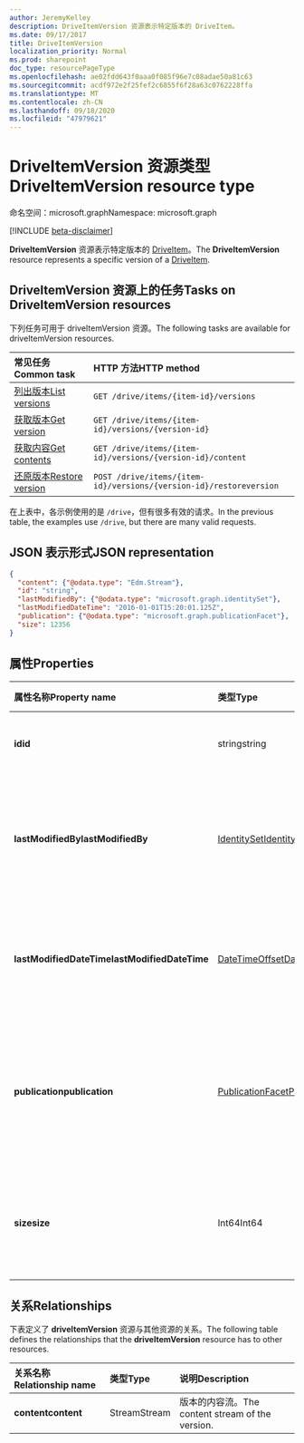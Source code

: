 ```yaml
---
author: JeremyKelley
description: DriveItemVersion 资源表示特定版本的 DriveItem。
ms.date: 09/17/2017
title: DriveItemVersion
localization_priority: Normal
ms.prod: sharepoint
doc_type: resourcePageType
ms.openlocfilehash: ae02fdd643f0aaa0f085f96e7c08adae50a81c63
ms.sourcegitcommit: acdf972e2f25fef2c6855f6f28a63c0762228ffa
ms.translationtype: MT
ms.contentlocale: zh-CN
ms.lasthandoff: 09/18/2020
ms.locfileid: "47979621"
---
```

# <a name="driveitemversion-resource-type"></a><span data-ttu-id="77941-103">DriveItemVersion 资源类型</span><span class="sxs-lookup"><span data-stu-id="77941-103">DriveItemVersion resource type</span></span>

<span data-ttu-id="77941-104">命名空间：microsoft.graph</span><span class="sxs-lookup"><span data-stu-id="77941-104">Namespace: microsoft.graph</span></span>

[!INCLUDE [beta-disclaimer](../../includes/beta-disclaimer.md)]

<span data-ttu-id="77941-105">**DriveItemVersion** 资源表示特定版本的 [DriveItem](driveitem.md)。</span><span class="sxs-lookup"><span data-stu-id="77941-105">The **DriveItemVersion** resource represents a specific version of a [DriveItem](driveitem.md).</span></span>


## <a name="tasks-on-driveitemversion-resources"></a><span data-ttu-id="77941-106">DriveItemVersion 资源上的任务</span><span class="sxs-lookup"><span data-stu-id="77941-106">Tasks on DriveItemVersion resources</span></span>

<span data-ttu-id="77941-107">下列任务可用于 driveItemVersion 资源。</span><span class="sxs-lookup"><span data-stu-id="77941-107">The following tasks are available for driveItemVersion resources.</span></span>

|            <span data-ttu-id="77941-108">常见任务</span><span class="sxs-lookup"><span data-stu-id="77941-108">Common task</span></span>             |         <span data-ttu-id="77941-109">HTTP 方法</span><span class="sxs-lookup"><span data-stu-id="77941-109">HTTP method</span></span>         |
| :--------------------------------- | :-------------------------- |
| <span data-ttu-id="77941-110">[列出版本][version-list]</span><span class="sxs-lookup"><span data-stu-id="77941-110">[List versions][version-list]</span></span>      | `GET /drive/items/{item-id}/versions`  |
| <span data-ttu-id="77941-111">[获取版本][version-get]</span><span class="sxs-lookup"><span data-stu-id="77941-111">[Get version][version-get]</span></span>         | `GET /drive/items/{item-id}/versions/{version-id}`     |
| <span data-ttu-id="77941-112">[获取内容][content-get]</span><span class="sxs-lookup"><span data-stu-id="77941-112">[Get contents][content-get]</span></span>        | `GET /drive/items/{item-id}/versions/{version-id}/content` |
| <span data-ttu-id="77941-113">[还原版本][version-restore]</span><span class="sxs-lookup"><span data-stu-id="77941-113">[Restore version][version-restore]</span></span> | `POST /drive/items/{item-id}/versions/{version-id}/restoreversion` |

[version-list]: ../api/driveitem-list-versions.md
[version-get]: ../api/driveitemversion-get.md
[content-get]: ../api/driveitemversion-get-contents.md
[version-restore]: ../api/driveitemversion-restore.md

<span data-ttu-id="77941-114">在上表中，各示例使用的是 `/drive`，但有很多有效的请求。</span><span class="sxs-lookup"><span data-stu-id="77941-114">In the previous table, the examples use `/drive`, but there are many valid requests.</span></span>

## <a name="json-representation"></a><span data-ttu-id="77941-115">JSON 表示形式</span><span class="sxs-lookup"><span data-stu-id="77941-115">JSON representation</span></span>

<!-- { "blockType": "resource","keyProperty":"id", "@odata.type": "microsoft.graph.driveItemVersion", "@type.aka": "oneDrive.driveItemVersion" } -->

```json
{
  "content": {"@odata.type": "Edm.Stream"},
  "id": "string",
  "lastModifiedBy": {"@odata.type": "microsoft.graph.identitySet"},
  "lastModifiedDateTime": "2016-01-01T15:20:01.125Z",
  "publication": {"@odata.type": "microsoft.graph.publicationFacet"},
  "size": 12356
}
```

## <a name="properties"></a><span data-ttu-id="77941-116">属性</span><span class="sxs-lookup"><span data-stu-id="77941-116">Properties</span></span>

|      <span data-ttu-id="77941-117">属性名称</span><span class="sxs-lookup"><span data-stu-id="77941-117">Property name</span></span>       |                         <span data-ttu-id="77941-118">类型</span><span class="sxs-lookup"><span data-stu-id="77941-118">Type</span></span>                         |                               <span data-ttu-id="77941-119">说明</span><span class="sxs-lookup"><span data-stu-id="77941-119">Description</span></span>                               |
| :----------------------- | :--------------------------------------------------- | :---------------------------------------------------------------------- |
| <span data-ttu-id="77941-120">**id**</span><span class="sxs-lookup"><span data-stu-id="77941-120">**id**</span></span>                   | <span data-ttu-id="77941-121">string</span><span class="sxs-lookup"><span data-stu-id="77941-121">string</span></span>                                               | <span data-ttu-id="77941-122">版本 ID。</span><span class="sxs-lookup"><span data-stu-id="77941-122">The ID of the version.</span></span> <span data-ttu-id="77941-123">只读。</span><span class="sxs-lookup"><span data-stu-id="77941-123">Read-only.</span></span>                                       |
| <span data-ttu-id="77941-124">**lastModifiedBy**</span><span class="sxs-lookup"><span data-stu-id="77941-124">**lastModifiedBy**</span></span>       | [<span data-ttu-id="77941-125">IdentitySet</span><span class="sxs-lookup"><span data-stu-id="77941-125">IdentitySet</span></span>](../resources/identityset.md)           | <span data-ttu-id="77941-126">上次修改版本的用户的标识。</span><span class="sxs-lookup"><span data-stu-id="77941-126">Identity of the user which last modified the version.</span></span> <span data-ttu-id="77941-127">只读。</span><span class="sxs-lookup"><span data-stu-id="77941-127">Read-only.</span></span>        |
| <span data-ttu-id="77941-128">**lastModifiedDateTime**</span><span class="sxs-lookup"><span data-stu-id="77941-128">**lastModifiedDateTime**</span></span> | [<span data-ttu-id="77941-129">DateTimeOffset</span><span class="sxs-lookup"><span data-stu-id="77941-129">DateTimeOffset</span></span>](../resources/timestamp.md)          | <span data-ttu-id="77941-130">上次修改版本的日期和时间。</span><span class="sxs-lookup"><span data-stu-id="77941-130">Date and time the version was last modified.</span></span> <span data-ttu-id="77941-131">只读。</span><span class="sxs-lookup"><span data-stu-id="77941-131">Read-only.</span></span>                 |
| <span data-ttu-id="77941-132">**publication**</span><span class="sxs-lookup"><span data-stu-id="77941-132">**publication**</span></span>          | [<span data-ttu-id="77941-133">PublicationFacet</span><span class="sxs-lookup"><span data-stu-id="77941-133">PublicationFacet</span></span>](../resources/publicationfacet.md) | <span data-ttu-id="77941-134">指示此特定版本的发布状态。</span><span class="sxs-lookup"><span data-stu-id="77941-134">Indicates the publication status of this particular version.</span></span> <span data-ttu-id="77941-135">只读。</span><span class="sxs-lookup"><span data-stu-id="77941-135">Read-only.</span></span> |
| <span data-ttu-id="77941-136">**size**</span><span class="sxs-lookup"><span data-stu-id="77941-136">**size**</span></span>                 | <span data-ttu-id="77941-137">Int64</span><span class="sxs-lookup"><span data-stu-id="77941-137">Int64</span></span>                                                | <span data-ttu-id="77941-138">指示此版本项的内容流大小。</span><span class="sxs-lookup"><span data-stu-id="77941-138">Indicates the size of the content stream for this version of the item.</span></span>  |

## <a name="relationships"></a><span data-ttu-id="77941-139">关系</span><span class="sxs-lookup"><span data-stu-id="77941-139">Relationships</span></span>

<span data-ttu-id="77941-140">下表定义了 **driveItemVersion** 资源与其他资源的关系。</span><span class="sxs-lookup"><span data-stu-id="77941-140">The following table defines the relationships that the **driveItemVersion** resource has to other resources.</span></span>

| <span data-ttu-id="77941-141">关系名称</span><span class="sxs-lookup"><span data-stu-id="77941-141">Relationship name</span></span> |  <span data-ttu-id="77941-142">类型</span><span class="sxs-lookup"><span data-stu-id="77941-142">Type</span></span>  |            <span data-ttu-id="77941-143">说明</span><span class="sxs-lookup"><span data-stu-id="77941-143">Description</span></span>             |
| :---------------- | :----- | :--------------------------------- |
| <span data-ttu-id="77941-144">**content**</span><span class="sxs-lookup"><span data-stu-id="77941-144">**content**</span></span>       | <span data-ttu-id="77941-145">Stream</span><span class="sxs-lookup"><span data-stu-id="77941-145">Stream</span></span> | <span data-ttu-id="77941-146">版本的内容流。</span><span class="sxs-lookup"><span data-stu-id="77941-146">The content stream of the version.</span></span> |

<!--
{
  "type": "#page.annotation",
  "description": "The version facet provides information about the properties of a file version.",
  "keywords": "version,versions,version-history,history",
  "section": "documentation",
  "tocPath": "Facets/Version",
  "suppressions": []
}
-->


